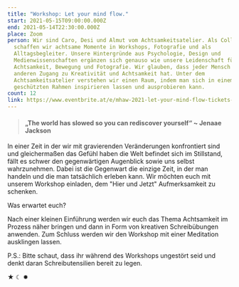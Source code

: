 ```yaml
---
title: "Workshop: Let your mind flow."
start: 2021-05-15T09:00:00.000Z
end: 2021-05-14T22:30:00.000Z
place: Zoom
person: Wir sind Caro, Desi und Almut vom Achtsamkeitsatelier. Als Collective
  schaffen wir achtsame Momente in Workshops, Fotografie und als
  Alltagsbegleiter. Unsere Hintergründe aus Psychologie, Design und
  Medienwissenschaften ergänzen sich genauso wie unsere Leidenschaft für
  Achtsamkeit, Bewegung und Fotografie. Wir glauben, dass jeder Mensch einen
  anderen Zugang zu Kreativität und Achtsamkeit hat. Unter dem
  Achtsamkeitsatelier verstehen wir einen Raum, indem man sich in einem
  geschützten Rahmen inspirieren lassen und ausprobieren kann.
count: 12
link: https://www.eventbrite.at/e/mhaw-2021-let-your-mind-flow-tickets-153144099123?utm-medium=discovery&utm-campaign=social&utm-content=attendeeshare&aff=escb&utm-source=cp&utm-term=listing
---
```

> #### „The world has slowed so you can rediscover yourself“ ~ Jenaae Jackson

In einer Zeit in der wir mit gravierenden Veränderungen konfrontiert sind und gleichermaßen das Gefühl haben die Welt befindet sich im Stillstand, fällt es schwer den gegenwärtigen Augenblick sowie uns selbst wahrzunehmen. Dabei ist die Gegenwart die einzige Zeit, in der man handeln und die man tatsächlich erleben kann. Wir möchten euch mit unserem Workshop einladen, dem "Hier und Jetzt" Aufmerksamkeit zu schenken.

Was erwartet euch?

Nach einer kleinen Einführung werden wir euch das Thema Achtsamkeit im Prozess näher bringen und dann in Form von kreativen Schreibübungen anwenden. Zum Schluss werden wir den Workshop mit einer Meditation ausklingen lassen.



P.S.: Bitte schaut, dass ihr während des Workshops ungestört seid und denkt daran Schreibutensilien bereit zu legen.

★ ☾ ✹